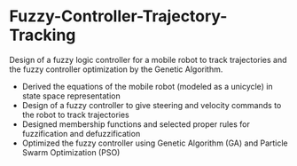# Fuzzy-Controller-Trajectory-Tracking
Design of a fuzzy logic controller for a mobile robot to track trajectories and the fuzzy controller optimization by the Genetic Algorithm.

- Derived the equations of the mobile robot (modeled as a unicycle) in state space representation
- Design of a fuzzy controller to give steering and velocity commands to the robot to track trajectories
- Designed membership functions and selected proper rules for fuzzification and defuzzification
- Optimized the fuzzy controller using Genetic Algorithm (GA) and Particle Swarm Optimization (PSO)
